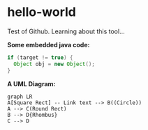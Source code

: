 # hello-world
Test of Github. Learning about this tool...

**Some embedded java code:**
```java
if (target != true) {
  Object obj = new Object();
}
```

**A UML Diagram:**
```mermaid
graph LR
A[Square Rect] -- Link text --> B((Circle))
A --> C(Round Rect)
B --> D{Rhombus}
C --> D
```
